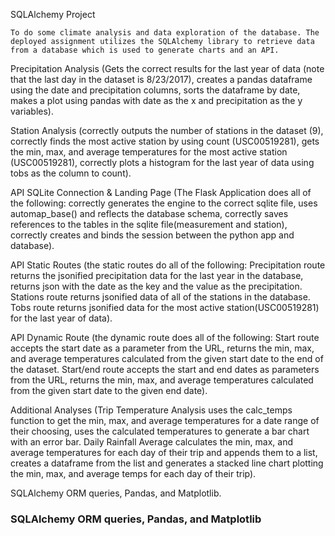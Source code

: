 SQLAlchemy Project 

    To do some climate analysis and data exploration of the database. The deployed assignment utilizes the SQLAlchemy library to retrieve data 
    from a database which is used to generate charts and an API.


Precipitation Analysis (Gets the correct results for the last year of data (note that the last day in the dataset is 8/23/2017), creates a pandas dataframe
using the date and precipitation columns, sorts the dataframe by date, makes a plot using pandas with date as the x and precipitation as the y variables).

Station Analysis (correctly outputs the number of stations in the dataset (9), correctly finds the most active station by using count (USC00519281), gets the min, max, and average temperatures for the most active station (USC00519281), correctly plots a histogram for the last year of data using tobs as the column to count).

API SQLite Connection & Landing Page (The Flask Application does all of the following: correctly generates the engine to the correct sqlite file, uses automap_base() and reflects the database schema, correctly saves references to the tables in the sqlite file(measurement and station), correctly creates and binds the session between the python app and database).

API Static Routes (the static routes do all of the following: Precipitation route returns the jsonified precipitation data for the last year in the database, returns json with the date as the key and the value as the precipitation. Stations route returns jsonified data of all of the stations in the database. Tobs route returns jsonified data for the most active station(USC00519281) for the last year of data).

API Dynamic Route (the dynamic route does all of
the following: Start route accepts the start date as a parameter from the URL, returns the min, max, and average temperatures calculated from the given start
date to the end of the dataset. Start/end route accepts the start and end dates as parameters from the URL, returns the min, max, and average temperatures calculated from the given start date to the given end date).

Additional Analyses (Trip Temperature Analysis uses the calc_temps function to get the min, max, and average temperatures for a date range of their choosing, uses the calculated temperatures to generate a bar chart with an error bar. Daily Rainfall Average calculates the min, max, and average temperatures for each day of their trip and appends them to a list, creates a dataframe from the list and generates a stacked line chart plotting the min, max, and average temps for each day of their trip).

SQLAlchemy ORM queries, Pandas, and Matplotlib.

### SQLAlchemy ORM queries, Pandas, and Matplotlib






